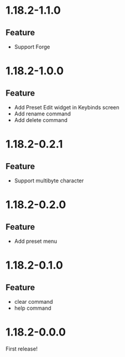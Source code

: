 # 1.18.2-1.1.0

## Feature

- Support Forge

# 1.18.2-1.0.0

## Feature

- Add Preset Edit widget in Keybinds screen
- Add rename command
- Add delete command

# 1.18.2-0.2.1

## Feature

- Support multibyte character

# 1.18.2-0.2.0

## Feature

- Add preset menu

# 1.18.2-0.1.0

## Feature

- clear command
- help command

# 1.18.2-0.0.0
First release!
